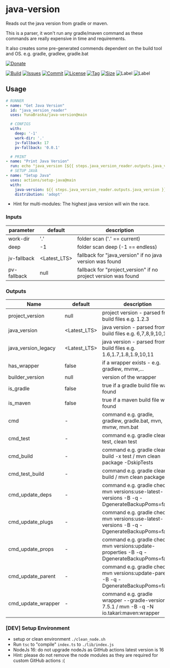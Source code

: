 # java-version

Reads out the java version from gradle or maven.

This is a parser, it won't run any gradle/maven command as these commands are really expensive in time and requirements.

It also creates some pre-generated commends dependent on the build tool and OS. e.g. gradle, gradlew, gradle.bat

[![Donate](https://img.shields.io/badge/Donate-PayPal-green.svg)](https://www.paypal.com/donate/?hosted_button_id=HFHFUT3G6TZF6)

[![Build][build_shield]][build_link]
[![Issues][issues_shield]][issues_link]
[![Commit][commit_shield]][commit_link]
[![License][license_shield]][license_link]
[![Tag][tag_shield]][tag_link]
[![Size][size_shield]][size_shield]
![Label][label_shield]
![Label][node_version]

## Usage

```yaml
# RUNNER
- name: "Get Java Version"
  id: "java_version_reader"
  uses: YunaBraska/java-version@main

  # CONFIGS
  with:
    deep: '-1'
    work-dir: '.'
    jv-fallback: 17
    pv-fallback: '0.0.1'

  # PRINT
- name: "Print Java Version"
  run: echo "java_version [${{ steps.java_version_reader.outputs.java_version }}]"
  # SETUP JAVA
- name: "Setup Java"
  uses: actions/setup-java@main
  with:
    java-version: ${{ steps.java_version_reader.outputs.java_version }}
    distribution: 'adopt'
```

* Hint for multi-modules: The highest java version will win the race.

### Inputs

| parameter   | default      | description                                                    |
|-------------|--------------|----------------------------------------------------------------|
| work-dir    | '.'          | folder scan ('.' == current)                                   |
| deep        | -1           | folder scan deep (-1 == endless)                               |
| jv-fallback | <Latest_LTS> | fallback for "java_version" if no java version was found       |
| pv-fallback | null         | fallback for "project_version" if no project version was found |

### Outputs

| Name                | default      | description                                                                                   |
|---------------------|--------------|-----------------------------------------------------------------------------------------------|
| project_version     | null         | project version - parsed from build files e.g. 1.2.3                                          |
| java_version        | <Latest_LTS> | java version - parsed from build files e.g. 6,7,8,9,10,11                                     |
| java_version_legacy | <Latest_LTS> | java version - parsed from build files e.g. 1.6,1.7,1.8,1.9,10,11                             |
| has_wrapper         | false        | if a wrapper exists - e.g. gradlew, mvnw,...                                                  |
| builder_version     | null         | version of the wrapper                                                                        |
| is_gradle           | false        | true if a gradle build file was found                                                         |
| is_maven            | false        | true if a maven build file was found                                                          |
| cmd                 | -            | command e.g. gradle, gradlew, gradle.bat, mvn, mvnw, mvn.bat                                  |
| cmd_test            | -            | command e.g. gradle clean test, clean test                                                    |
| cmd_build           | -            | command e.g. gradle clean build -x test / mvn clean package -DskipTests                       |
| cmd_test_build      | -            | command e.g. gradle clean build / mvn clean package                                           |
| cmd_update_deps     | -            | command e.g. gradle check / mvn versions:use-latest-versions -B -q -DgenerateBackupPoms=false |
| cmd_update_plugs    | -            | command e.g. gradle check / mvn versions:use-latest-versions -B -q -DgenerateBackupPoms=false |
| cmd_update_props    | -            | command e.g. gradle check / mvn versions:update-properties -B -q -DgenerateBackupPoms=false   |
| cmd_update_parent   | -            | command e.g. gradle check / mvn versions:update-parent -B -q -DgenerateBackupPoms=false       |
| cmd_update_wrapper  | -            | command e.g. gradle wrapper --gradle-version 7.5.1 / mvn -B -q -N io.takari:maven:wrapper     |

### \[DEV] Setup Environment

* setup or clean environment `./clean_node.sh`
* Run `tsc` to "compile" `index.ts` to `./lib/index.js`
* NodeJs 16: do not upgrade nodeJs as GitHub actions latest version is 16
* Hint: please do not remove the node modules as they are required for custom GitHub actions :(

[build_shield]: https://github.com/YunaBraska/java-version/workflows/RELEASE/badge.svg

[build_link]: https://github.com/YunaBraska/java-version/actions?query=workflow%3AMVN_RELEASE

[issues_shield]: https://img.shields.io/github/issues/YunaBraska/java-version?style=flat-square

[issues_link]: https://github.com/YunaBraska/java-version/commits/main

[commit_shield]: https://img.shields.io/github/last-commit/YunaBraska/java-version?style=flat-square

[commit_link]: https://github.com/YunaBraska/java-version/issues

[license_shield]: https://img.shields.io/github/license/YunaBraska/java-version?style=flat-square

[license_link]: https://github.com/YunaBraska/java-version/blob/main/LICENSE

[tag_shield]: https://img.shields.io/github/v/tag/YunaBraska/java-version?style=flat-square

[tag_link]: https://github.com/YunaBraska/java-version/releases

[size_shield]: https://img.shields.io/github/repo-size/YunaBraska/java-version?style=flat-square

[label_shield]: https://img.shields.io/badge/Yuna-QueenInside-blueviolet?style=flat-square

[gitter_shield]: https://img.shields.io/gitter/room/YunaBraska/java-version?style=flat-square

[gitter_link]: https://gitter.im/java-version/Lobby

[node_version]: https://img.shields.io/badge/node-16-blueviolet?style=flat-square
